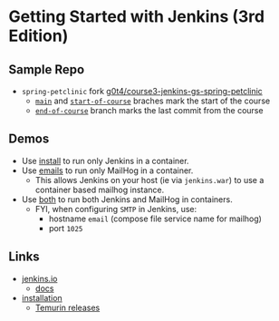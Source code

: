 # Getting Started with Jenkins (3rd Edition)

## Sample Repo

- `spring-petclinic` fork [g0t4/course3-jenkins-gs-spring-petclinic](https://github.com/g0t4/course3-jenkins-gs-spring-petclinic)
  - [`main`](https://github.com/g0t4/course3-jenkins-gs-spring-petclinic/tree/main) and [`start-of-course`](https://github.com/g0t4/course3-jenkins-gs-spring-petclinic/tree/start-of-course) braches mark the start of the course
  - [`end-of-course`](https://github.com/g0t4/course3-jenkins-gs-spring-petclinic/tree/end-of-course) branch marks the last commit from the course

## Demos

- Use [install](./install/compose.yaml) to run only Jenkins in a container.
- Use [emails](./emails/compose.yaml) to run only MailHog in a container.
  - This allows Jenkins on your host (ie via `jenkins.war`) to use a container based mailhog instance.
- Use [both](./both/compose.yaml) to run both Jenkins and MailHog in containers.
  - FYI, when configuring `SMTP` in Jenkins, use:
    - hostname `email` (compose file service name for mailhog)
    - port `1025`

## Links

- [jenkins.io](https://jenkins.io)
  - [docs](https://www.jenkins.io/doc/)
- [installation](https://www.jenkins.io/doc/book/installing/)
  - [Temurin releases](https://adoptium.net/temurin/releases/)
